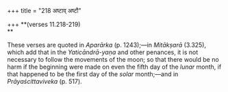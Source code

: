 +++
title = "218 अष्टाव् अष्टौ"

+++
**(verses 11.218-219)  
**

These verses are quoted in *Aparārka* (p. 1243);—in *Mitākṣarā* (3.325),
which add that in the *Yaticāndrā-yaṇa* and other penances, it is not
necessary to follow the movements of the moon; so that there would be no
harm if the beginning were made on even the fifth day of the *lunar*
month, if that happened to be the first day of the *solar* month;—and in
*Prāyaścittaviveka* (p. 517).


